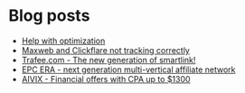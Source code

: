 # Blog posts
<!-- BLOG-POST-LIST:START -->
- [Help with optimization](https://afflift.com/f/threads/help-with-optimization.10095/)
- [Maxweb and Clickflare not tracking correctly](https://afflift.com/f/threads/maxweb-and-clickflare-not-tracking-correctly.10152/)
- [Trafee.com - The new generation of smartlink!](https://afflift.com/f/threads/trafee-com-the-new-generation-of-smartlink.6265/)
- [EPC ERA - next generation multi-vertical affiliate network](https://afflift.com/f/threads/epc-era-next-generation-multi-vertical-affiliate-network.9872/)
- [AIVIX - Financial offers with CPA up to $1300](https://afflift.com/f/threads/aivix-financial-offers-with-cpa-up-to-1300.8167/)
<!-- BLOG-POST-LIST:END -->
